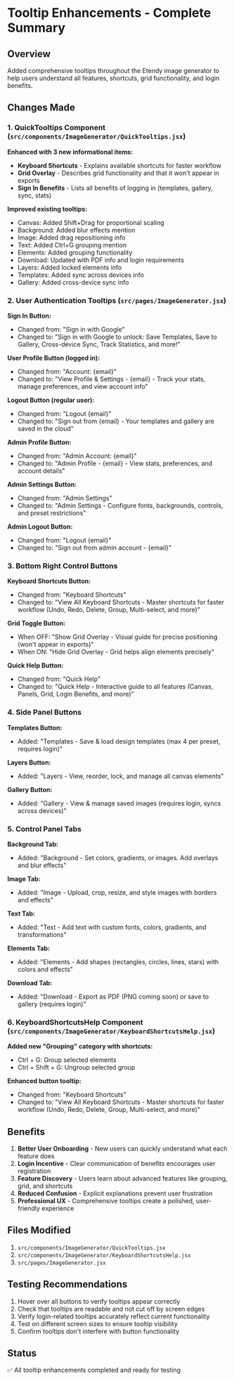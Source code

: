 # Tooltip Enhancements - Complete Summary

## Overview
Added comprehensive tooltips throughout the Etendy image generator to help users understand all features, shortcuts, grid functionality, and login benefits.

## Changes Made

### 1. QuickTooltips Component (`src/components/ImageGenerator/QuickTooltips.jsx`)
**Enhanced with 3 new informational items:**
- **Keyboard Shortcuts** - Explains available shortcuts for faster workflow
- **Grid Overlay** - Describes grid functionality and that it won't appear in exports
- **Sign In Benefits** - Lists all benefits of logging in (templates, gallery, sync, stats)

**Improved existing tooltips:**
- Canvas: Added Shift+Drag for proportional scaling
- Background: Added blur effects mention
- Image: Added drag repositioning info
- Text: Added Ctrl+G grouping mention
- Elements: Added grouping functionality
- Download: Updated with PDF info and login requirements
- Layers: Added locked elements info
- Templates: Added sync across devices info
- Gallery: Added cross-device sync info

### 2. User Authentication Tooltips (`src/pages/ImageGenerator.jsx`)

**Sign In Button:**
- Changed from: "Sign in with Google"
- Changed to: "Sign in with Google to unlock: Save Templates, Save to Gallery, Cross-device Sync, Track Statistics, and more!"

**User Profile Button (logged in):**
- Changed from: "Account: {email}"
- Changed to: "View Profile & Settings - {email} - Track your stats, manage preferences, and view account info"

**Logout Button (regular user):**
- Changed from: "Logout {email}"
- Changed to: "Sign out from {email} - Your templates and gallery are saved in the cloud"

**Admin Profile Button:**
- Changed from: "Admin Account: {email}"
- Changed to: "Admin Profile - {email} - View stats, preferences, and account details"

**Admin Settings Button:**
- Changed from: "Admin Settings"
- Changed to: "Admin Settings - Configure fonts, backgrounds, controls, and preset restrictions"

**Admin Logout Button:**
- Changed from: "Logout {email}"
- Changed to: "Sign out from admin account - {email}"

### 3. Bottom Right Control Buttons

**Keyboard Shortcuts Button:**
- Changed from: "Keyboard Shortcuts"
- Changed to: "View All Keyboard Shortcuts - Master shortcuts for faster workflow (Undo, Redo, Delete, Group, Multi-select, and more)"

**Grid Toggle Button:**
- When OFF: "Show Grid Overlay - Visual guide for precise positioning (won't appear in exports)"
- When ON: "Hide Grid Overlay - Grid helps align elements precisely"

**Quick Help Button:**
- Changed from: "Quick Help"
- Changed to: "Quick Help - Interactive guide to all features (Canvas, Panels, Grid, Login Benefits, and more)"

### 4. Side Panel Buttons

**Templates Button:**
- Added: "Templates - Save & load design templates (max 4 per preset, requires login)"

**Layers Button:**
- Added: "Layers - View, reorder, lock, and manage all canvas elements"

**Gallery Button:**
- Added: "Gallery - View & manage saved images (requires login, syncs across devices)"

### 5. Control Panel Tabs

**Background Tab:**
- Added: "Background - Set colors, gradients, or images. Add overlays and blur effects"

**Image Tab:**
- Added: "Image - Upload, crop, resize, and style images with borders and effects"

**Text Tab:**
- Added: "Text - Add text with custom fonts, colors, gradients, and transformations"

**Elements Tab:**
- Added: "Elements - Add shapes (rectangles, circles, lines, stars) with colors and effects"

**Download Tab:**
- Added: "Download - Export as PDF (PNG coming soon) or save to gallery (requires login)"

### 6. KeyboardShortcutsHelp Component (`src/components/ImageGenerator/KeyboardShortcutsHelp.jsx`)

**Added new "Grouping" category with shortcuts:**
- Ctrl + G: Group selected elements
- Ctrl + Shift + G: Ungroup selected group

**Enhanced button tooltip:**
- Changed from: "Keyboard Shortcuts"
- Changed to: "View All Keyboard Shortcuts - Master shortcuts for faster workflow (Undo, Redo, Delete, Group, Multi-select, and more)"

## Benefits

1. **Better User Onboarding** - New users can quickly understand what each feature does
2. **Login Incentive** - Clear communication of benefits encourages user registration
3. **Feature Discovery** - Users learn about advanced features like grouping, grid, and shortcuts
4. **Reduced Confusion** - Explicit explanations prevent user frustration
5. **Professional UX** - Comprehensive tooltips create a polished, user-friendly experience

## Files Modified

1. `src/components/ImageGenerator/QuickTooltips.jsx`
2. `src/components/ImageGenerator/KeyboardShortcutsHelp.jsx`
3. `src/pages/ImageGenerator.jsx`

## Testing Recommendations

1. Hover over all buttons to verify tooltips appear correctly
2. Check that tooltips are readable and not cut off by screen edges
3. Verify login-related tooltips accurately reflect current functionality
4. Test on different screen sizes to ensure tooltip visibility
5. Confirm tooltips don't interfere with button functionality

## Status
✅ All tooltip enhancements completed and ready for testing

